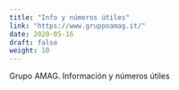 ```yaml
---
title: "Info y números útiles"
link: "https://www.gruppoamag.it/"
date: 2020-05-16
draft: false
weight: 10
---
```


Grupo AMAG. Información y números útiles